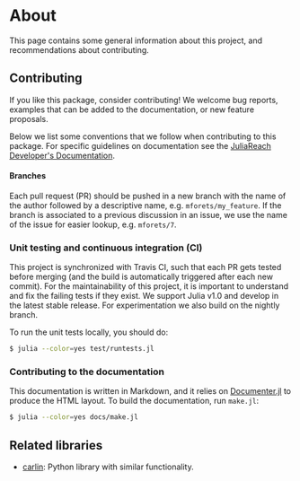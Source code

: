 # About

This page contains some general information about this project, and recommendations about contributing.

## Contributing

If you like this package, consider contributing! We welcome bug reports,
examples that can be added to the documentation, or new feature proposals.

Below we list some conventions that we follow when contributing
to this package. For specific guidelines on documentation see the
[JuliaReach Developer's Documentation](https://github.com/JuliaReach/JuliaReachDevDocs).

#### Branches

Each pull request (PR) should be pushed in a new branch with the name of the author
followed by a descriptive name, e.g. `mforets/my_feature`. If the branch is associated
to a previous discussion in an issue, we use the name of the issue for easier
lookup, e.g. `mforets/7`.

### Unit testing and continuous integration (CI)

This project is synchronized with Travis CI, such that each PR gets tested
before merging (and the build is automatically triggered after each new commit).
For the maintainability of this project, it is important to understand and fix the
failing tests if they exist. We support Julia v1.0 and develop in the latest stable release.
For experimentation we also build on the nightly branch.

To run the unit tests locally, you should do:

```bash
$ julia --color=yes test/runtests.jl
```

### Contributing to the documentation

This documentation is written in Markdown, and it relies on
[Documenter.jl](https://github.com/JuliaDocs/Documenter.jl) to produce the HTML
layout. To build the documentation, run `make.jl`:

```bash
$ julia --color=yes docs/make.jl
```

## Related libraries

- [carlin](https://github.com/mforets/carlin): Python library with similar functionality.

